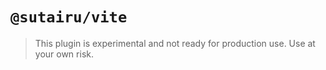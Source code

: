 # `@sutairu/vite`

> This plugin is experimental and not ready for production use. Use at your own risk.